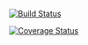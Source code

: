 [![Build Status](https://travis-ci.org/KangliMalorie/cs207test.svg?branch=master)](https://travis-ci.org/KangliMalorie/cs207test.svg?branch=master)

[![Coverage Status](https://codecov.io/gh/KangliMalorie/cs207test/branch/master/graph/badge.svg)](https://codecov.io/gh/KangliMalorie/cs207test)
